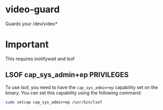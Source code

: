 # video-guard
Guards your /dev/video*

# Important
This requires inotifywait and lsof

## LSOF cap_sys_admin+ep PRIVILEGES
To use lsof, you need to have the `cap_sys_admin+ep` capability set on the binary. You can set this capability using the following command:

```bash
sudo setcap cap_sys_admin+ep /usr/bin/lsof
```
